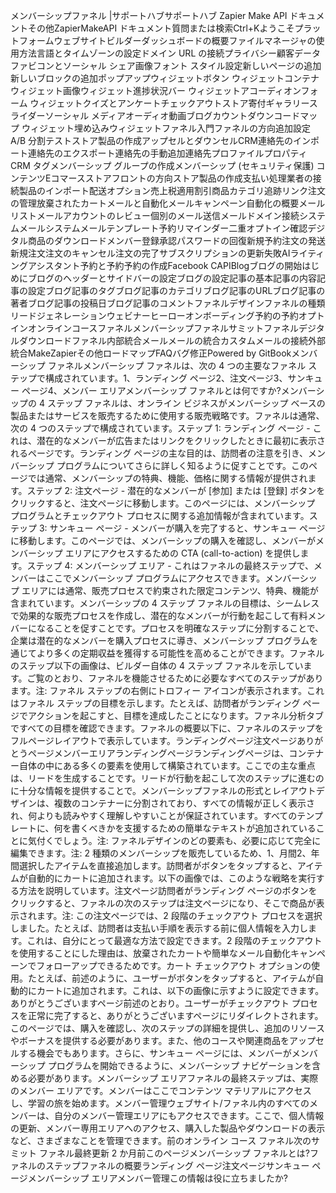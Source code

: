 メンバーシップファネル |サポートハブサポートハブ Zapier Make API ドキュメントその他ZapierMakeAPI ドキュメント質問または検索Ctrl+Kようこそプラットフォームウェブサイトビルダーダッシュボードの概要ファイルマネージャの使用方法言語とタイムゾーンの設定ドメイン URL の接続プライバシー顧客データファビコンとソーシャル シェア画像フォント スタイル設定新しいページの追加新しいブロックの追加ポップアップウィジェットボタン ウィジェットコンテナ ウィジェット画像ウィジェット進捗状況バー ウィジェットアコーディオンフォーム ウィジェットクイズとアンケートチェックアウトストア寄付ギャラリースライダーソーシャル メディアオーディオ動画ブログカウントダウンコードマップ ウィジェット埋め込みウィジェットファネル入門ファネルの方向追加設定A/B 分割テストストア製品の作成アップセルとダウンセルCRM連絡先のインポート連絡先のエクスポート連絡先の手動追加連絡先プロファイルプロパティCRM タグメンバーシップ グループの作成メンバーシップ (セキュリティ保護) コンテンツEコマースストアフロントの方向ストア製品の作成支払い処理業者の接続製品のインポート配送オプション売上税適用割引商品カテゴリ追跡リンク注文の管理放棄されたカートメールと自動化メールキャンペーン自動化の概要メールリストメールアカウントのレビュー個別のメール送信メールドメイン接続システムメールシステムメールテンプレート予約リマインダー二重オプトイン確認デジタル商品のダウンロードメンバー登録承認パスワードの回復新規予約注文の発送新規注文注文のキャンセル注文の完了サブスクリプションの更新失敗AIライティングアシスタント予約と予約予約の作成Facebook CAPIBlogブログの開始はじめにブログのヘッダーとサイドバーの設定ブログの設定記事の基本記事の内容記事の設定ブログ記事のタグブログ記事のカテゴリブログ記事のURLブログ記事の著者ブログ記事の投稿日ブログ記事のコメントファネルデザインファネルの種類リードジェネレーションウェビナーヒーローオンボーディング予約の予約オプトインオンラインコースファネルメンバーシップファネルサミットファネルデジタルダウンロードファネル内部統合メールメールの統合カスタムメールの接続外部統合MakeZapierその他ロードマップFAQバグ修正Powered by GitBookメンバーシップ ファネルメンバーシップ ファネルは、次の 4 つの主要なファネル ステップで構成されています。1、ランディング ページ2、注文ページ3、サンキュー ページ4、メンバー エリアメンバーシップ ファネルとは何ですか?メンバーシップの 4 ステップ ファネルは、オンライン ビジネスがメンバーシップ ベースの製品またはサービスを販売するために使用する販売戦略です。ファネルは通常、次の 4 つのステップで構成されています。ステップ 1: ランディング ページ - これは、潜在的なメンバーが広告またはリンクをクリックしたときに最初に表示されるページです。ランディング ページの主な目的は、訪問者の注意を引き、メンバーシップ プログラムについてさらに詳しく知るように促すことです。このページでは通常、メンバーシップの特典、機能、価格に関する情報が提供されます。ステップ 2: 注文ページ - 潜在的なメンバーが [参加] または [登録] ボタンをクリックすると、注文ページに移動します。このページには、メンバーシップ プログラムとチェックアウト プロセスに関する追加情報が含まれています。ステップ 3: サンキュー ページ - メンバーが購入を完了すると、サンキュー ページに移動します。このページでは、メンバーシップの購入を確認し、メンバーがメンバーシップ エリアにアクセスするための CTA (call-to-action) を提供します。ステップ 4: メンバーシップ エリア - これはファネルの最終ステップで、メンバーはここでメンバーシップ プログラムにアクセスできます。メンバーシップ エリアには通常、販売プロセスで約束された限定コンテンツ、特典、機能が含まれています。メンバーシップの 4 ステップ ファネルの目標は、シームレスで効果的な販売プロセスを作成し、潜在的なメンバーが行動を起こして有料メンバーになることを促すことです。プロセスを明確なステップに分割することで、企業は潜在的なメンバーを購入プロセスに導き、メンバーシップ プログラムを通じてより多くの定期収益を獲得する可能性を高めることができます。ファネルのステップ以下の画像は、ビルダー自体の 4 ステップ ファネルを示しています。ご覧のとおり、ファネルを機能させるために必要なすべてのステップがあります。注: ファネル ステップの右側にトロフィー アイコンが表示されます。これはファネル ステップの目標を示します。たとえば、訪問者がランディング ページでアクションを起こすと、目標を達成したことになります。ファネル分析タブですべての目標を確認できます。ファネルの概要以下に、ファネルのステップをフルページレイアウトで表示しています。ランディングページ注文ページありがとうページメンバーエリアランディングページランディングページは、コンテナー自体の中にある多くの要素を使用して構築されています。ここでの主な重点は、リードを生成することです。リードが行動を起こして次のステップに進むのに十分な情報を提供することで。メンバーシップファネルの形式とレイアウトデザインは、複数のコンテナーに分割されており、すべての情報が正しく表示され、何よりも読みやすく理解しやすいことが保証されています。すべてのテンプレートに、何を書くべきかを支援するための簡単なテキストが追加されていることに気付くでしょう。注: ファネルデザインのどの要素も、必要に応じて完全に編集できます。注: 2 種類のメンバーシップを販売しているため、1、月間2、年間選択したアイテムを直接追加します。訪問者がボタンをタップすると、アイテムが自動的にカートに追加されます。以下の画像では、このような戦略を実行する方法を説明しています。注文ページ訪問者がランディング ページのボタンをクリックすると、ファネルの次のステップは注文ページになり、そこで商品が表示されます。注: この注文ページでは、2 段階のチェックアウト プロセスを選択しました。たとえば、訪問者は支払い手順を表示する前に個人情報を入力します。これは、自分にとって最適な方法で設定できます。2 段階のチェックアウトを使用することにした理由は、放棄されたカートや簡単なメール自動化キャンペーンでフォローアップできるためです。カート チェックアウト オプションの使用。たとえば、前述のように、ユーザーがボタンをタップすると、アイテムが自動的にカートに追加されます。これは、以下の画像に示すように設定できます。ありがとうございますページ前述のとおり。ユーザーがチェックアウト プロセスを正常に完了すると、ありがとうございますページにリダイレクトされます。このページでは、購入を確認し、次のステップの詳細を提供し、追加のリソースやボーナスを提供する必要があります。また、他のコースや関連商品をアップセルする機会でもあります。さらに、サンキュー ページには、メンバーがメンバーシップ プログラムを開始できるように、メンバーシップ ナビゲーションを含める必要があります。メンバーシップ エリアファネルの最終ステップは、実際のメンバー エリアです。メンバーはここでコンテンツ マテリアルにアクセスし、学習の旅を始めます。メンバー管理ウェブサイト/ファネル内のすべてのメンバーは、自分のメンバー管理エリアにもアクセスできます。ここで、個人情報の更新、メンバー専用エリアへのアクセス、購入した製品やダウンロードの表示など、さまざまなことを管理できます。前のオンライン コース ファネル次のサミット ファネル最終更新 2 か月前このページメンバーシップ ファネルとは?ファネルのステップファネルの概要ランディング ページ注文ページサンキュー ページメンバーシップ エリアメンバー管理この情報は役に立ちましたか?
